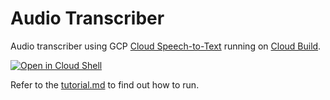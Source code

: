 # Audio Transcriber
Audio transcriber using GCP [Cloud Speech-to-Text](https://cloud.google.com/speech-to-text) running on
[Cloud Build](https://cloud.google.com/cloud-build).

[![Open in Cloud Shell](https://gstatic.com/cloudssh/images/open-btn.svg)](https://ssh.cloud.google.com/cloudshell/editor?cloudshell_git_repo=https%3A%2F%2Fgithub.com%2Fhenryken%2Faudio-transcriber-cloud-build&cloudshell_open_in_editor=cloudbuild.yaml&cloudshell_tutorial=tutorial.md)

Refer to the [tutorial.md](tutorial.md) to find out how to run. 
